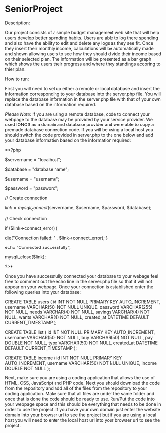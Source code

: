 # SeniorProject
Description:

Our project consists of a simple budget management web site that will help users develop better spending habits. Users are able to log there spending and also have the ability to edit and delete any logs as they see fit. Once they insert their monthly income, calculations will be automatically made and shown allowing users to see how they should divide their income based on their selected plan. The information will be presented as a bar graph which shows the users their progress and where they standings accoring to thier plan.

How to run:

First you will need to set up either a remote or local database and insert the information corresponding to your database into the server.php file. You will replace the database information in the server.php file with that of your own database based on the information required.

*Please Note*: 
If you are using a remote database, code to connect your webpage to the database may be provided by your service provider. We used IONOS as a domain and database provider and were able to copy a premade database connection code.
If you will be using a local host you should switch the code provided in server.php to the one below and add your database information based on the information required:

*<?php

$servername = "localhost";

$database = "database name";

$username = "username";

$password = "password";

// Create connection

$link = mysqli_connect($servername, $username, $password, $database);

// Check connection

if ($link->connect_error) {

die("Connection failed: " . $link->connect_error);
}

echo “Connected successfully”;

mysqli_close($link);

?>*

Once you have successfully connected your database to your webage feel free to comment out the echo line in the server.php file so that it will not appear on your webpage. Once your connection is established enter the following queries into your database:

CREATE TABLE users (
    id INT NOT NULL PRIMARY KEY AUTO_INCREMENT,
    username VARCHAR(50) NOT NULL UNIQUE,
    password VARCHAR(255) NOT NULL,
    needs VARCHAR(4) NOT NULL,
    savings VARCHAR(4) NOT NULL,
    wants VARCHAR(4) NOT NULL,
    created_at DATETIME DEFAULT CURRENT_TIMESTAMP
);

CREATE TABLE list (
    id INT NOT NULL PRIMARY KEY AUTO_INCREMENT,
    username VARCHAR(50) NOT NULL,
    buy VARCHAR(50) NOT NULL,
    pay DOUBLE NOT NULL,
    type VARCHAR(50) NOT NULL,
    created_at DATETIME DEFAULT CURRENT_TIMESTAMP
);

CREATE TABLE income (
    id INT NOT NULL PRIMARY KEY AUTO_INCREMENT,
    username VARCHAR(50) NOT NULL UNIQUE,
    income DOUBLE NOT NULL
);

Next, make sure you are using a coding application that allows the use of HTML, CSS, JavaScript and PHP code. Next you should download the code from the repository and add all of the files from the repository to your coding application. Make sure that all files are under the same folder and once that is done the code should be ready to use. Run/Put the code into your webpage space and this should be everything that needs to be done in order to use the project. If you have your own domain just enter the website domain into your browser url to see the project but if you are using a local host you will need to enter the local host url into your browser url to see the project.
